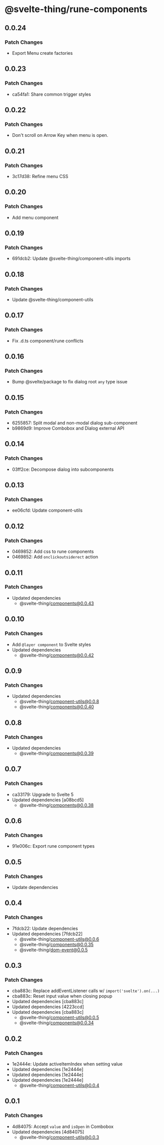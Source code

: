 # @svelte-thing/rune-components

## 0.0.24

### Patch Changes

- Export Menu create factories

## 0.0.23

### Patch Changes

- ca54fa1: Share common trigger styles

## 0.0.22

### Patch Changes

- Don't scroll on Arrow Key when menu is open.

## 0.0.21

### Patch Changes

- 3c17d38: Refine menu CSS

## 0.0.20

### Patch Changes

- Add menu component

## 0.0.19

### Patch Changes

- 691dcb2: Update @svelte-thing/component-utils imports

## 0.0.18

### Patch Changes

- Update @svelte-thing/component-utils

## 0.0.17

### Patch Changes

- Fix .d.ts component/rune conflicts

## 0.0.16

### Patch Changes

- Bump @svelte/package to fix dialog root `any` type issue

## 0.0.15

### Patch Changes

- 6255857: Split modal and non-modal dialog sub-component
- b9869d9: Improve Combobox and Dialog external API

## 0.0.14

### Patch Changes

- 03ff2ce: Decompose dialog into subcomponents

## 0.0.13

### Patch Changes

- ee06cfd: Update component-utils

## 0.0.12

### Patch Changes

- 0469852: Add css to rune components
- 0469852: Add `onclickoutsiderect` action

## 0.0.11

### Patch Changes

- Updated dependencies
    - @svelte-thing/components@0.0.43

## 0.0.10

### Patch Changes

- Add `@layer component` to Svelte styles
- Updated dependencies
    - @svelte-thing/components@0.0.42

## 0.0.9

### Patch Changes

- Updated dependencies
    - @svelte-thing/component-utils@0.0.8
    - @svelte-thing/components@0.0.40

## 0.0.8

### Patch Changes

- Updated dependencies
    - @svelte-thing/components@0.0.39

## 0.0.7

### Patch Changes

- ca33179: Upgrade to Svelte 5
- Updated dependencies [a08bcd5]
    - @svelte-thing/components@0.0.38

## 0.0.6

### Patch Changes

- 91e006c: Export rune component types

## 0.0.5

### Patch Changes

- Update dependencies

## 0.0.4

### Patch Changes

- 7fdcb22: Update dependencies
- Updated dependencies [7fdcb22]
    - @svelte-thing/component-utils@0.0.6
    - @svelte-thing/components@0.0.35
    - @svelte-thing/dom-event@0.0.5

## 0.0.3

### Patch Changes

- cba883c: Replace addEventListener calls w/ `import('svelte').on(...)`
- cba883c: Reset input value when closing popup
- Updated dependencies [cba883c]
- Updated dependencies [4223ccd]
- Updated dependencies [cba883c]
    - @svelte-thing/component-utils@0.0.5
    - @svelte-thing/components@0.0.34

## 0.0.2

### Patch Changes

- 1e2444e: Update activeItemIndex when setting value
- Updated dependencies [1e2444e]
- Updated dependencies [1e2444e]
- Updated dependencies [1e2444e]
    - @svelte-thing/component-utils@0.0.4

## 0.0.1

### Patch Changes

- 4d84075: Accept `value` and `isOpen` in Combobox
- Updated dependencies [4d84075]
    - @svelte-thing/component-utils@0.0.3
